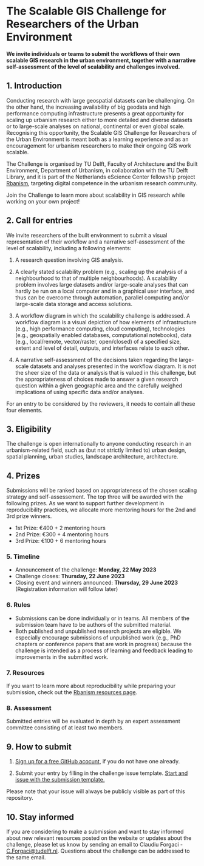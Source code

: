 # The Scalable GIS Challenge for Researchers of the Urban Environment

**We invite individuals or teams to submit the workflows of their own scalable GIS research in the urban environment, together with a narrative self-assessment of the level of scalability and challenges involved.** 

## 1. Introduction
Conducting research with large geospatial datasets can be challenging. On the other hand, the increasing availability of big geodata and high performance computing infrastructure presents a great opportunity for scaling up urbanism research either to more detailed and diverse datasets or to large-scale analyses on national, continental or even global scale. Recognising this opportunity, the Scalable GIS Challenge for Researchers of the Urban Environment is meant both as a learning experience and as an encouragement for urbanism researchers to make their ongoing GIS work scalable. 

The Challenge is organised by TU Delft, Faculty of Architecture and the Built Environment, Department of Urbanism, in collaboration with the TU Delft Library, and it is part of the Netherlands eScience Center fellowship project [Rbanism](https://www.esciencecenter.nl/claudiu-forgaci/), targeting digital competence in the urbanism research community.

Join the Challenge to learn more about scalability in GIS research while working on your own project!

## 2. Call for entries
We invite researchers of the built environment to submit a visual representation of their workflow and a narrative self-assessment of the level of scalability, including a following elements:

1. A research question involving GIS analysis.

2. A clearly stated scalability problem (e.g., scaling up the analysis of a neighbourhood to that of multiple neighbourhoods). A scalability problem involves large datasets and/or large-scale analyses that can hardly be run on a local computer and in a graphical user interface, and thus can be overcome through automation, parallel computing and/or large-scale data storage and access solutions.

3. A workflow diagram in which the scalability challenge is addressed. A workflow diagram is a visual depiction of how elements of infrastructure (e.g., high performance computing, cloud computing), technologies (e.g., geospatially enabled databases, computational notebooks), data (e.g., local/remote, vector/raster, open/closed) of a specified size, extent and level of detail, outputs, and interfaces relate to each other.

4. A narrative self-assessment of the decisions taken regarding the large-scale datasets and analyses presented in the workflow diagram. It is not the sheer size of the data or analysis that is valued in this challenge, but the appropriateness of choices made to answer a given research question within a given geographic area and the carefully weighed implications of using specific data and/or analyses.

For an entry to be considered by the reviewers, it needs to contain all these four elements.

## 3. Eligibility
The challenge is open internationally to anyone conducting research in an urbanism-related field, such as (but not strictly limited to) urban design, spatial planning, urban studies, landscape architecture, architecture.

## 4. Prizes
Submissions will be ranked based on appropriateness of the chosen scaling strategy and self-assessement. The top three will be awarded with the following prizes. As we want to support further development in reproducibility practices, we allocate more mentoring hours for the 2nd and 3rd prize winners.

- 1st Prize: €400 + 2 mentoring hours
- 2nd Prize: €300 + 4 mentoring hours
- 3rd Prize: €100 + 6 mentoring hours

### 5. Timeline
- Announcement of the challenge: **Monday, 22 May 2023**
- Challenge closes: **Thursday, 22 June 2023**
- Closing event and winners announced: **Thursday, 29 June 2023** (Registration information will follow later)

### 6. Rules
- Submissions can be done individually or in teams. All members of the submission team have to be authors of the submitted material.
- Both published and unpublished research projects are eligible. We especially encourage submissions of unpublished work (e.g., PhD chapters or conference papers that are work in progress) because the challenge is intended as a process of learning and feedback leading to improvements in the submitted work.

### 7. Resources

If you want to learn more about reproducibility while preparing your submission, check out the [Rbanism resources page](https://rbanism.github.io/Rbanism/resources.html). 

### 8. Assessment

Submitted entries will be evaluated in depth by an expert assessment committee consisting of at least two members. 

## 9. How to submit

1. [Sign up for a free GitHub acocunt](https://github.com/), if you do not have one already.

2. Submit your entry by filling in the challenge issue template. [Start and issue with the submission template.](https://github.com/Rbanism/repro-challenge/issues/new/choose)

Please note that your issue will always be publicly visible as part of this repository.

## 10. Stay informed

If you are considering to make a submission and want to stay informed about new relevant resources posted on the website or updates about the challenge, please let us know by sending an email to Claudiu Forgaci - C.Forgaci@tudelft.nl. Questions about the challenge can be addressed to the same email.

